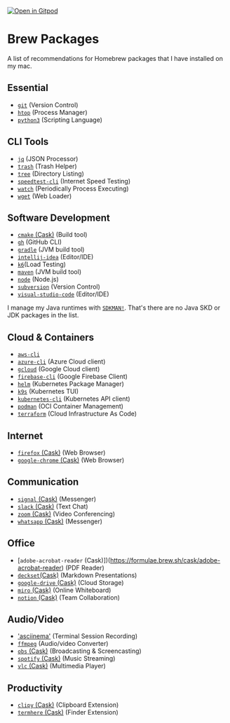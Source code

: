 [![Open in Gitpod](https://gitpod.io/button/open-in-gitpod.svg)](https://gitpod.io/#https://github.com/fuchshuber/brew-packages)

# Brew Packages

A list of recommendations for Homebrew packages that I have installed on my mac.

## Essential

- [`git`](https://formulae.brew.sh/formula/git) (Version Control)
- [`htop`](https://formulae.brew.sh/formula/htop) (Process Manager)
- [`python3`](https://formulae.brew.sh/formula/python@3.9) (Scripting Language)

## CLI Tools

- [`jq`](https://formulae.brew.sh/formula/jq) (JSON Processor)
- [`trash`](https://formulae.brew.sh/formula/trash) (Trash Helper)
- [`tree`](https://formulae.brew.sh/formula/tree) (Directory Listing)
- [`speedtest-cli`](https://formulae.brew.sh/formula/speedtest-cli) (Internet Speed Testing)
- [`watch`](https://formulae.brew.sh/formula/watch) (Periodically Process Executing)
- [`wget`](https://formulae.brew.sh/formula/wget) (Web Loader)

## Software Development

- [`cmake` (Cask)](https://formulae.brew.sh/cask/cmake) (Build tool)
- [`gh`](https://formulae.brew.sh/formula/gh) (GitHub CLI)
- [`gradle`](https://formulae.brew.sh/formula/gradle) (JVM build tool)
- [`intellij-idea`](https://formulae.brew.sh/cask/intellij-idea) (Editor/IDE)
- [`k6`](https://formulae.brew.sh/formula/k6)(Load Testing)
- [`maven`](https://formulae.brew.sh/formula/maven) (JVM build tool)
- [`node`](https://formulae.brew.sh/formula/node) (Node.js)
- [`subversion`](https://formulae.brew.sh/formula/subversion) (Version Control)
- [`visual-studio-code`](https://formulae.brew.sh/cask/visual-studio-code) (Editor/IDE)

I manage my Java runtimes with [`SDKMAN!`](https://sdkman.io/). That's there are no Java SKD or JDK packages in the list.

## Cloud & Containers

- [`aws-cli`](https://formulae.brew.sh/formula/awscli)
- [`azure-cli`](https://formulae.brew.sh/formula/azure-cli) (Azure Cloud client)
- [`gcloud`](https://formulae.brew.sh/cask/google-cloud-sdk) (Google Cloud client)
- [`firebase-cli`](https://formulae.brew.sh/cask/firebase-cli) (Google Firebase Client)
- [`helm`](https://formulae.brew.sh/formula/helm) (Kubernetes Package Manager)
- [`k9s`](https://formulae.brew.sh/formula/k9s) (Kubernetes TUI)
- [`kubernetes-cli`](https://formulae.brew.sh/formula/kubernetes-cli) (Kubernetes API client)
- [`podman`](https://formulae.brew.sh/cask/podman) (OCI Container Management)
- [`terraform`](https://formulae.brew.sh/cask/terraform) (Cloud Infrastructure As Code)

## Internet

- [`firefox` (Cask)](https://formulae.brew.sh/cask/firefox) (Web Browser)
- [`google-chrome` (Cask)](https://formulae.brew.sh/cask/google-chrome) (Web Browser)

## Communication

- [`signal` (Cask)](https://formulae.brew.sh/cask/signal) (Messenger)
- [`slack` (Cask)](https://formulae.brew.sh/cask/slack) (Text Chat)
- [`zoom` (Cask)](https://formulae.brew.sh/cask/zoom) (Video Conferencing)
- [`whatsapp` (Cask)](https://formulae.brew.sh/cask/whatsapp) (Messenger)

## Office

- [`adobe-acrobat-reader` (Cask)])(https://formulae.brew.sh/cask/adobe-acrobat-reader) (PDF Reader)
- [`deckset`(Cask)](https://formulae.brew.sh/cask/deckset) (Markdown Presentations)
- [`google-drive` (Cask)](https://formulae.brew.sh/cask/google-drive) (Cloud Storage)
- [`miro` (Cask)](https://formulae.brew.sh/cask/miro) (Online Whiteboard)
- [`notion` (Cask)](https://formulae.brew.sh/cask/notion) (Team Collaboration)

## Audio/Video

- ['asciinema'](https://formulae.brew.sh/formula/asciinema) (Terminal Session Recording)
- [`ffmpeg`](https://formulae.brew.sh/formula/ffmpeg) (Audio/video Converter)
- [`obs` (Cask)](https://formulae.brew.sh/cask/obs) (Broadcasting & Screencasting)
- [`spotify` (Cask)](https://formulae.brew.sh/cask/spotify) (Music Streaming)
- [`vlc` (Cask)](https://formulae.brew.sh/cask/vlc) (Multimedia Player)

## Productivity

- [`clipy` (Cask)](https://formulae.brew.sh/cask/clipy) (Clipboard Extension)
- [`termhere` (Cask)](https://formulae.brew.sh/cask/termhere) (Finder Extension)
